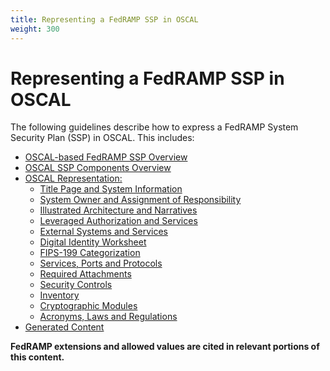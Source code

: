 ```yaml
---
title: Representing a FedRAMP SSP in OSCAL
weight: 300
---
```

# Representing a FedRAMP SSP in OSCAL

The following guidelines describe how to express a FedRAMP System Security Plan (SSP) in OSCAL. This includes:

- [OSCAL-based FedRAMP SSP Overview](./overview.md)
- [OSCAL SSP Components Overview](./overview-components.md)
- [OSCAL Representation:](./oscal-representation/_index.md)
  - [Title Page and System Information](./oscal-representation/title-page-and-general.md)
  - [System Owner and Assignment of Responsibility](./oscal-representation/owner-and-responsibility.md)
  - [Illustrated Architecture and Narratives](./oscal-representation/diagrams-boundary-net-dataflow.md)
  - [Leveraged Authorization and Services](./oscal-representation/leveraged-authorizations.md)
  - [External Systems and Services](./oscal-representation/external-systems-services.md)
  - [Digital Identity Worksheet](./oscal-representation/digital-identity.md)
  - [FIPS-199 Categorization](./oscal-representation/fips-199-categorization.md)
  - [Services, Ports and Protocols](./oscal-representation/services-ports-protocols.md)
  - [Required Attachments](./oscal-representation/required-attachments.md)
  - [Security Controls](./oscal-representation/security-controls.md)
  - [Inventory](./oscal-representation/inventory.md)
  - [Cryptographic Modules](./oscal-representation/cryptographic-modules.md)
  - [Acronyms, Laws and Regulations](./oscal-representation/acronyms-laws-regulations.md)
- [Generated Content](./generated-content.md)


**FedRAMP extensions and allowed values are cited in relevant portions of this content.**
